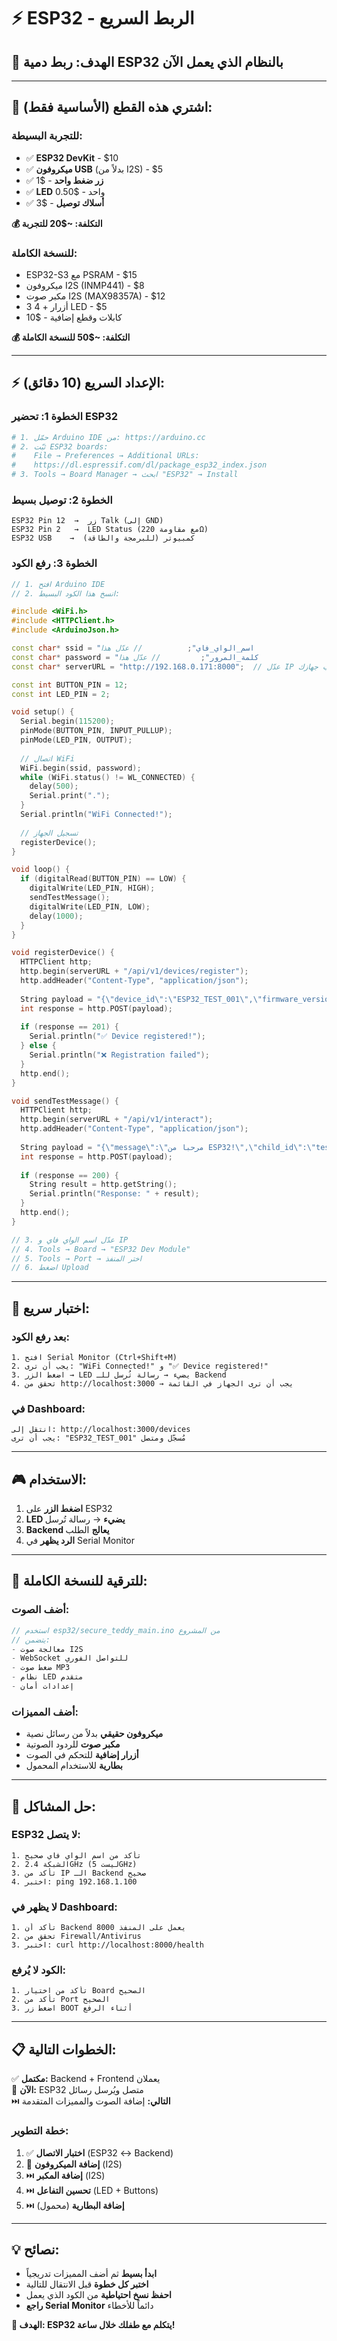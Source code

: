 # ⚡ ESP32 - الربط السريع

## 🎯 **الهدف:** ربط دمية ESP32 بالنظام الذي يعمل الآن

---

## 🛒 **اشتري هذه القطع (الأساسية فقط):**

### **للتجربة البسيطة:**
- ✅ **ESP32 DevKit** - $10
- ✅ **ميكروفون USB** (بدلاً من I2S) - $5  
- ✅ **زر ضغط واحد** - $1
- ✅ **LED** واحد - $0.50
- ✅ **أسلاك توصيل** - $3

**💰 التكلفة: ~$20 للتجربة**

### **للنسخة الكاملة:**
- ESP32-S3 مع PSRAM - $15
- ميكروفون I2S (INMP441) - $8
- مكبر صوت I2S (MAX98357A) - $12
- 3 أزرار + 4 LED - $5
- كابلات وقطع إضافية - $10

**💰 التكلفة: ~$50 للنسخة الكاملة**

---

## ⚡ **الإعداد السريع (10 دقائق):**

### **الخطوة 1: تحضير ESP32**
```bash
# 1. حمّل Arduino IDE من: https://arduino.cc
# 2. ثبّت ESP32 boards: 
#    File → Preferences → Additional URLs:
#    https://dl.espressif.com/dl/package_esp32_index.json
# 3. Tools → Board Manager → ابحث "ESP32" → Install
```

### **الخطوة 2: توصيل بسيط**
```
ESP32 Pin 12  →  زر Talk (إلى GND)
ESP32 Pin 2   →  LED Status (مع مقاومة 220Ω)
ESP32 USB    →  كمبيوتر (للبرمجة والطاقة)
```

### **الخطوة 3: رفع الكود**
```cpp
// 1. افتح Arduino IDE
// 2. انسخ هذا الكود البسيط:

#include <WiFi.h>
#include <HTTPClient.h>
#include <ArduinoJson.h>

const char* ssid = "اسم_الواي_فاي";          // عدّل هذا
const char* password = "كلمة_المرور";         // عدّل هذا  
const char* serverURL = "http://192.168.0.171:8000";  // عدّل IP حسب جهازك

const int BUTTON_PIN = 12;
const int LED_PIN = 2;

void setup() {
  Serial.begin(115200);
  pinMode(BUTTON_PIN, INPUT_PULLUP);
  pinMode(LED_PIN, OUTPUT);
  
  // اتصال WiFi
  WiFi.begin(ssid, password);
  while (WiFi.status() != WL_CONNECTED) {
    delay(500);
    Serial.print(".");
  }
  Serial.println("WiFi Connected!");
  
  // تسجيل الجهاز
  registerDevice();
}

void loop() {
  if (digitalRead(BUTTON_PIN) == LOW) {
    digitalWrite(LED_PIN, HIGH);
    sendTestMessage();
    digitalWrite(LED_PIN, LOW);
    delay(1000);
  }
}

void registerDevice() {
  HTTPClient http;
  http.begin(serverURL + "/api/v1/devices/register");
  http.addHeader("Content-Type", "application/json");
  
  String payload = "{\"device_id\":\"ESP32_TEST_001\",\"firmware_version\":\"1.0.0\"}";
  int response = http.POST(payload);
  
  if (response == 201) {
    Serial.println("✅ Device registered!");
  } else {
    Serial.println("❌ Registration failed");
  }
  http.end();
}

void sendTestMessage() {
  HTTPClient http;
  http.begin(serverURL + "/api/v1/interact");
  http.addHeader("Content-Type", "application/json");
  
  String payload = "{\"message\":\"مرحبا من ESP32!\",\"child_id\":\"test_child\",\"device_id\":\"ESP32_TEST_001\"}";
  int response = http.POST(payload);
  
  if (response == 200) {
    String result = http.getString();
    Serial.println("Response: " + result);
  }
  http.end();
}

// 3. عدّل اسم الواي فاي و IP
// 4. Tools → Board → "ESP32 Dev Module"  
// 5. Tools → Port → اختر المنفذ
// 6. اضغط Upload
```

---

## 🧪 **اختبار سريع:**

### **بعد رفع الكود:**
```
1. افتح Serial Monitor (Ctrl+Shift+M)
2. يجب أن ترى: "WiFi Connected!" و "✅ Device registered!"
3. اضغط الزر → LED يضيء → رسالة تُرسل للـ Backend
4. تحقق من http://localhost:3000 → يجب أن ترى الجهاز في القائمة
```

### **في Dashboard:**
```
انتقل إلى: http://localhost:3000/devices
يجب أن ترى: "ESP32_TEST_001" مُسجّل ومتصل
```

---

## 🎮 **الاستخدام:**
1. **اضغط الزر** على ESP32
2. **LED يضيء** → رسالة تُرسل  
3. **Backend يعالج** الطلب
4. **الرد يظهر** في Serial Monitor

---

## 🚀 **للترقية للنسخة الكاملة:**

### **أضف الصوت:**
```cpp
// استخدم esp32/secure_teddy_main.ino من المشروع
// يتضمن:
- معالجة صوت I2S
- WebSocket للتواصل الفوري  
- ضغط صوت MP3
- نظام LED متقدم
- إعدادات أمان
```

### **أضف المميزات:**
- **ميكروفون حقيقي** بدلاً من رسائل نصية
- **مكبر صوت** للردود الصوتية
- **أزرار إضافية** للتحكم في الصوت
- **بطارية** للاستخدام المحمول

---

## 🔧 **حل المشاكل:**

### **ESP32 لا يتصل:**
```
1. تأكد من اسم الواي فاي صحيح
2. الشبكة 2.4GHz (ليست 5GHz)
3. تأكد من IP الـ Backend صحيح
4. اختبر: ping 192.168.1.100
```

### **لا يظهر في Dashboard:**
```
1. تأكد أن Backend يعمل على المنفذ 8000
2. تحقق من Firewall/Antivirus
3. اختبر: curl http://localhost:8000/health
```

### **الكود لا يُرفع:**
```
1. تأكد من اختيار Board الصحيح
2. تأكد من Port الصحيح  
3. اضغط زر BOOT أثناء الرفع
```

---

## 📋 **الخطوات التالية:**

✅ **مكتمل:** Backend + Frontend يعملان  
🔄 **الآن:** ESP32 متصل ويُرسل رسائل  
⏭️ **التالي:** إضافة الصوت والمميزات المتقدمة  

### **خطة التطوير:**
1. ✅ **اختبار الاتصال** (ESP32 ↔ Backend)
2. 🔄 **إضافة الميكروفون** (I2S)
3. ⏭️ **إضافة المكبر** (I2S)  
4. ⏭️ **تحسين التفاعل** (LED + Buttons)
5. ⏭️ **إضافة البطارية** (محمول)

---

## 💡 **نصائح:**
- **ابدأ بسيط** ثم أضف المميزات تدريجياً
- **اختبر كل خطوة** قبل الانتقال للتالية  
- **احفظ نسخ احتياطية** من الكود الذي يعمل
- **راجع Serial Monitor** دائماً للأخطاء

**🎯 الهدف: ESP32 يتكلم مع طفلك خلال ساعة!** 